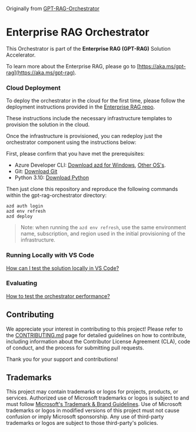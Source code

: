 Originally from [GPT-RAG-Orchestrator](https://github.com/Azure/gpt-rag-orchestrator)

# Enterprise RAG Orchestrator

This Orchestrator is part of the **Enterprise RAG (GPT-RAG)** Solution Accelerator.

To learn more about the Enterprise RAG, please go to [https://aka.ms/gpt-rag](https://aka.ms/gpt-rag).

### Cloud Deployment

To deploy the orchestrator in the cloud for the first time, please follow the deployment instructions provided in the [Enterprise RAG repo](https://github.com/Azure/GPT-RAG?tab=readme-ov-file#getting-started).  
   
These instructions include the necessary infrastructure templates to provision the solution in the cloud.  
   
Once the infrastructure is provisioned, you can redeploy just the orchestrator component using the instructions below:

First, please confirm that you have met the prerequisites:

 - Azure Developer CLI: [Download azd for Windows](https://azdrelease.azureedge.net/azd/standalone/release/1.5.0/azd-windows-amd64.msi), [Other OS's](https://learn.microsoft.com/en-us/azure/developer/azure-developer-cli/install-azd).
 - Git: [Download Git](https://git-scm.com/downloads)
 - Python 3.10: [Download Python](https://www.python.org/downloads/release/python-31011/)

Then just clone this repository and reproduce the following commands within the gpt-rag-orchestrator directory:  

```
azd auth login  
azd env refresh  
azd deploy  
```

> Note: when running the ```azd env refresh```, use the same environment name, subscription, and region used in the initial provisioning of the infrastructure.

### Running Locally with VS Code  
   
[How can I test the solution locally in VS Code?](docs/LOCAL_DEPLOYMENT.md)

### Evaluating

[How to test the orchestrator performance?](docs/LOADTEST.md)

## Contributing

We appreciate your interest in contributing to this project! Please refer to the [CONTRIBUTING.md](https://github.com/Azure/GPT-RAG/blob/main/CONTRIBUTING.md) page for detailed guidelines on how to contribute, including information about the Contributor License Agreement (CLA), code of conduct, and the process for submitting pull requests.

Thank you for your support and contributions!

## Trademarks

This project may contain trademarks or logos for projects, products, or services. Authorized use of Microsoft
trademarks or logos is subject to and must follow
[Microsoft's Trademark & Brand Guidelines](https://www.microsoft.com/en-us/legal/intellectualproperty/trademarks/usage/general).
Use of Microsoft trademarks or logos in modified versions of this project must not cause confusion or imply Microsoft sponsorship.
Any use of third-party trademarks or logos are subject to those third-party's policies.
